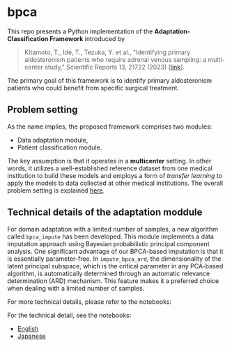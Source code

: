# bpca

This repo presents a Python implementation of the **Adaptation-Classification Framework** introduced by

> Kitamoto, T., Idé, T., Tezuka, Y. et al., "Identifying primary aldosteronism patients who require adrenal venous sampling: a multi-center study," Scientific Reports 13, 21722 (2023) [[link](https://doi.org/10.1038/s41598-023-47967-z)].

The primary goal of this framework is to identify primary aldosteronism patients who could benefit from specific surgical treatment.

## Problem setting 

As the name implies, the proposed framework comprises two modules:
- Data adaptation module,
- Patient classification module.

The key assumption is that it operates in a **multicenter** setting. In other words, it utilizes a well-established reference dataset from one medical institution to build these models and employs a form of *transfer learning* to apply the models to data collected at other medical institutions. The overall problem setting is explained [here](framework_introduction.ipynb). 

## Technical details of the adaptation moddule

For domain adaptation with a limited number of samples, a new algorithm called `bpca_impute` has been developed. This module implements a data imputation approach using Bayesian probabilistic principal component analysis. One significant advantage of our BPCA-based imputation is that it is essentially parameter-free. In `impute_bpca_ard`, the dimensionality of the latent principal subspace, which is the critical parameter in any PCA-based algorithm, is automatically determined through an automatic relevance determination (ARD) mechanism. This feature makes it a preferred choice when dealing with a limited number of samples.

For more technical details, please refer to the notebooks:

For the technical detail, see the notebooks:
- [English](https://github.com/Idesan/bpca/blob/main/bmpca_impute.ipynb)
- [Japanese](https://github.com/Idesan/bpca/blob/main/bmpca_impute_JPN.ipynb)
